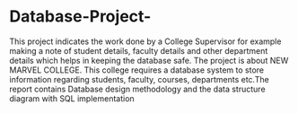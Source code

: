 # Database-Project-
This project indicates the work done by a College Supervisor for example making a note of student details, faculty details and other department details which helps in keeping the database safe. The project is about NEW MARVEL COLLEGE. This college requires a database system to store information regarding students, faculty, courses, departments etc.The report contains Database design methodology and the data structure diagram with SQL implementation
